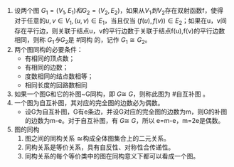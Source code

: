 1. 设两个图 $G_1=(V_1,E_1)和G_2=(V_2,E_2)$，如果从$V_1到V_2$存在双射函数f，使得对于任意的$u,v\in V_1,(u,v)\in E_1$，当且仅当 $(f(u),f(v))\in E_2$；如果在u，v间存在平行边，则关联于结点u，v的平行边数于关联于结点f(u),f(v)的平行边数相同，则称 $G_1与G_2$是 #同构 的，记作 $G_1\cong G_2$。
2. 两个图同构的必要条件：
	- 有相同的顶点数；
	- 有相同的边数；
	- 度数相同的结点数相等；
	- 相同长度的回路数相同
3. 如果一个图G和它的补图~G同构，即 $G\cong ~G$，则称此图为 #自互补图 。
4. 一个图为自互补图，其对应的完全图的边数必为偶数。
	- 设G为自互补图，G有e条边，并设G对应的完全图的边数为m，则G的补图的边数为m-e。对于自互补图，有 $G\cong ~G$，所以 e=m-e，m=2e是偶数。
5. 图的同构
	1. 图之间的同构关系 $\cong$构成全体图集合上的二元关系。
	2. 同构关系是等价关系，具有自反性、对称性合传递性。
	3. 同构关系的每个等价类中的图在同构意义下都可以看成一个图。

